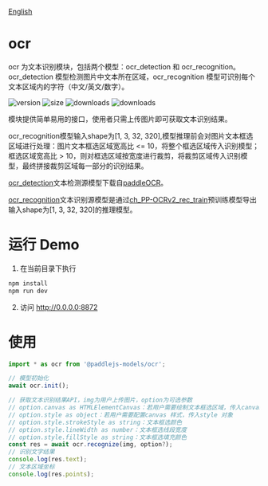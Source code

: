 [English](./README.md)

# ocr

ocr 为文本识别模块，包括两个模型：ocr_detection 和 ocr_recognition。ocr_detection 模型检测图片中文本所在区域，ocr_recognition 模型可识别每个文本区域内的字符（中文/英文/数字）。

<img src="https://img.shields.io/npm/v/@paddlejs-models/ocr?color=success" alt="version"> <img src="https://img.shields.io/bundlephobia/min/@paddlejs-models/ocr" alt="size"> <img src="https://img.shields.io/npm/dm/@paddlejs-models/ocr?color=orange" alt="downloads"> <img src="https://img.shields.io/npm/dt/@paddlejs-models/ocr" alt="downloads">

模块提供简单易用的接口，使用者只需上传图片即可获取文本识别结果。

ocr_recognition模型输入shape为[1, 3, 32, 320],模型推理前会对图片文本框选区域进行处理：图片文本框选区域宽高比 <= 10，将整个框选区域传入识别模型；框选区域宽高比 > 10，则对框选区域按宽度进行裁剪，将裁剪区域传入识别模型，最终拼接裁剪区域每一部分的识别结果。

[ocr_detection](https://paddleocr.bj.bcebos.com/PP-OCRv2/chinese/ch_PP-OCRv2_det_infer.tar)文本检测源模型下载自[paddleOCR](https://github.com/PaddlePaddle/PaddleOCR)。

[ocr_recognition](https://paddlejs.bj.bcebos.com/models/ch_PP-OCRv2_static_320.zip)文本识别源模型是通过[ch_PP-OCRv2_rec_train](https://paddleocr.bj.bcebos.com/PP-OCRv2/chinese/ch_PP-OCRv2_rec_train.tar)预训练模型导出输入shape为[1, 3, 32, 320]的推理模型。

# 运行 Demo
1. 在当前目录下执行
``` bash
npm install
npm run dev
```
2. 访问 http://0.0.0.0:8872

# 使用

```js
import * as ocr from '@paddlejs-models/ocr';

// 模型初始化
await ocr.init();

// 获取文本识别结果API，img为用户上传图片，option为可选参数 
// option.canvas as HTMLElementCanvas：若用户需要绘制文本框选区域，传入canvas元素
// option.style as object：若用户需要配置canvas 样式，传入style 对象
// option.style.strokeStyle as string：文本框选颜色
// option.style.lineWidth as number：文本框选线段宽度
// option.style.fillStyle as string：文本框选填充颜色
const res = await ocr.recognize(img, option?);
// 识别文字结果
console.log(res.text);
// 文本区域坐标
console.log(res.points);
```
